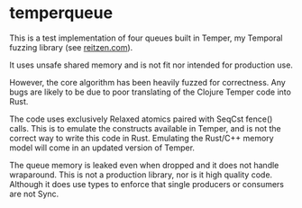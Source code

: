 # temperqueue

This is a test implementation of four queues built in Temper, my Temporal fuzzing library (see [reitzen.com](https://reitzen.com)). 

It uses unsafe shared memory and is not fit nor intended for production use. 

However, the core algorithm has been heavily fuzzed for correctness. Any bugs are likely to be due to poor translating of the Clojure Temper code into Rust. 

The code uses exclusively Relaxed atomics paired with SeqCst fence() calls. This is to emulate the constructs available in Temper, and is not the correct way to write this code in Rust. Emulating the Rust/C++ memory model will come in an updated version of Temper. 

The queue memory is leaked even when dropped and it does not handle wraparound. This is not a production library, nor is it high quality code. Although it does use types to enforce that single producers or consumers are not Sync.
